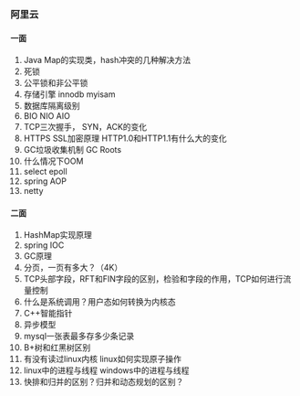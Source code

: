 ### 阿里云
#### 一面
1. Java Map的实现类，hash冲突的几种解决方法
2. 死锁
3. 公平锁和非公平锁
4. 存储引擎 innodb myisam
5. 数据库隔离级别
6. BIO NIO AIO
7. TCP三次握手， SYN，ACK的变化
8. HTTPS SSL加密原理 HTTP1.0和HTTP1.1有什么大的变化
9. GC垃圾收集机制 GC Roots
10. 什么情况下OOM
11. select epoll
12. spring AOP
13. netty
#### 二面
1. HashMap实现原理
2. spring IOC
3. GC原理
4. 分页，一页有多大？（4K）
5. TCP头部字段，RFT和FIN字段的区别，检验和字段的作用，TCP如何进行流量控制
6. 什么是系统调用？用户态如何转换为内核态
7. C++智能指针
8. 异步模型
9. mysql一张表最多存多少条记录
10. B+树和红黑树区别
11. 有没有读过linux内核 linux如何实现原子操作
12. linux中的进程与线程  windows中的进程与线程
13. 快排和归并的区别？归并和动态规划的区别？